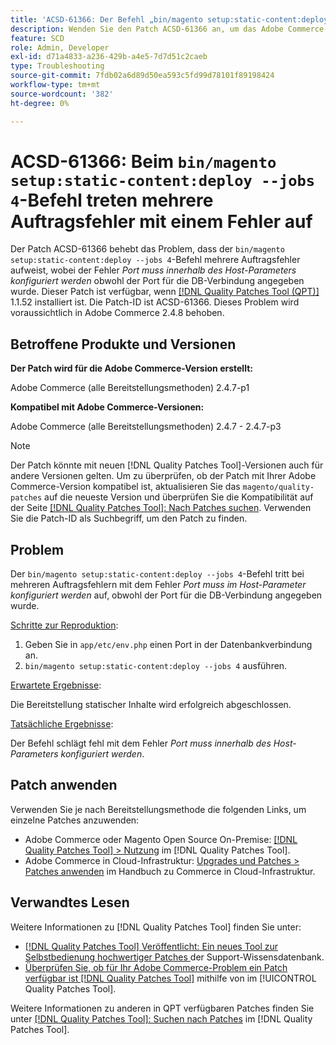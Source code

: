 ```yaml
---
title: 'ACSD-61366: Der Befehl „bin/magento setup:static-content:deploy —jobs 4“ schlägt mit einem Fehler bei mehreren Vorgängen fehl'
description: Wenden Sie den Patch ACSD-61366 an, um das Adobe Commerce-Problem zu beheben, bei dem der Befehl „bin/magento setup:static-content:deploy —jobs 4“ auf mehrere Auftragsfehler mit dem Fehler *Port muss innerhalb des Host-Parameters konfiguriert werden* stößt, obwohl der Port für die DB-Verbindung angegeben wurde.
feature: SCD
role: Admin, Developer
exl-id: d71a4833-a236-429b-a4e5-7d7d51c2caeb
type: Troubleshooting
source-git-commit: 7fdb02a6d89d50ea593c5fd99d78101f89198424
workflow-type: tm+mt
source-wordcount: '382'
ht-degree: 0%

---
```


# ACSD-61366: Beim `bin/magento setup:static-content:deploy --jobs 4`-Befehl treten mehrere Auftragsfehler mit einem Fehler auf

Der Patch ACSD-61366 behebt das Problem, dass der `bin/magento setup:static-content:deploy --jobs 4`-Befehl mehrere Auftragsfehler aufweist, wobei der Fehler *Port muss innerhalb des Host-Parameters konfiguriert werden* obwohl der Port für die DB-Verbindung angegeben wurde. Dieser Patch ist verfügbar, wenn [[!DNL Quality Patches Tool (QPT)]](https://experienceleague.adobe.com/en/docs/commerce-operations/tools/quality-patches-tool/quality-patches-tool-to-self-serve-quality-patches) 1.1.52 installiert ist. Die Patch-ID ist ACSD-61366. Dieses Problem wird voraussichtlich in Adobe Commerce 2.4.8 behoben.

## Betroffene Produkte und Versionen

**Der Patch wird für die Adobe Commerce-Version erstellt:**

Adobe Commerce (alle Bereitstellungsmethoden) 2.4.7-p1

**Kompatibel mit Adobe Commerce-Versionen:**

Adobe Commerce (alle Bereitstellungsmethoden) 2.4.7 - 2.4.7-p3

>[!NOTE]
>
>Der Patch könnte mit neuen [!DNL Quality Patches Tool]-Versionen auch für andere Versionen gelten. Um zu überprüfen, ob der Patch mit Ihrer Adobe Commerce-Version kompatibel ist, aktualisieren Sie das `magento/quality-patches` auf die neueste Version und überprüfen Sie die Kompatibilität auf der Seite [[!DNL Quality Patches Tool]: Nach Patches suchen](https://experienceleague.adobe.com/tools/commerce-quality-patches/index.html). Verwenden Sie die Patch-ID als Suchbegriff, um den Patch zu finden.

## Problem

Der `bin/magento setup:static-content:deploy --jobs 4`-Befehl tritt bei mehreren Auftragsfehlern mit dem Fehler *Port muss im Host-Parameter konfiguriert werden* auf, obwohl der Port für die DB-Verbindung angegeben wurde.

<u>Schritte zur Reproduktion</u>:

1. Geben Sie in `app/etc/env.php` einen Port in der Datenbankverbindung an.
1. `bin/magento setup:static-content:deploy --jobs 4` ausführen.

<u>Erwartete Ergebnisse</u>:

Die Bereitstellung statischer Inhalte wird erfolgreich abgeschlossen.

<u>Tatsächliche Ergebnisse</u>:

Der Befehl schlägt fehl mit dem Fehler *Port muss innerhalb des Host-Parameters konfiguriert werden*.

## Patch anwenden

Verwenden Sie je nach Bereitstellungsmethode die folgenden Links, um einzelne Patches anzuwenden:

* Adobe Commerce oder Magento Open Source On-Premise: [[!DNL Quality Patches Tool] > Nutzung](/help/tools/quality-patches-tool/usage.md) im [!DNL Quality Patches Tool].
* Adobe Commerce in Cloud-Infrastruktur: [Upgrades und Patches > Patches anwenden](https://experienceleague.adobe.com/docs/commerce-cloud-service/user-guide/develop/upgrade/apply-patches.html) im Handbuch zu Commerce in Cloud-Infrastruktur.

## Verwandtes Lesen

Weitere Informationen zu [!DNL Quality Patches Tool] finden Sie unter:

* [[!DNL Quality Patches Tool] Veröffentlicht: Ein neues Tool zur Selbstbedienung hochwertiger Patches ](https://experienceleague.adobe.com/en/docs/commerce-operations/tools/quality-patches-tool/quality-patches-tool-to-self-serve-quality-patches) der Support-Wissensdatenbank.
* [Überprüfen Sie, ob für Ihr Adobe Commerce-Problem ein Patch verfügbar ist [!DNL Quality Patches Tool]](/help/tools/quality-patches-tool/patches-available-in-qpt/check-patch-for-magento-issue-with-magento-quality-patches.md) mithilfe von im [!UICONTROL Quality Patches Tool].


Weitere Informationen zu anderen in QPT verfügbaren Patches finden Sie unter [[!DNL Quality Patches Tool]: Suchen nach Patches](https://experienceleague.adobe.com/tools/commerce-quality-patches/index.html) im [!DNL Quality Patches Tool].
